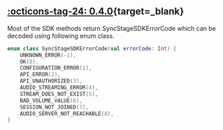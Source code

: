 ## [:octicons-tag-24: 0.4.0][0.4.0]{target=_blank}
[0.4.0]: https://github.com/opensesamemedia/syncstage-test-app-android/releases/tag/0.4.0

Most of the SDK methods return SyncStageSDKErrorCode which can be decoded using following enum class.

```kotlin
enum class SyncStageSDKErrorCode(val errorCode: Int) {
    UNKNOWN_ERROR(-1),
    OK(0),
    CONFIGURATION_ERROR(1),
    API_ERROR(2),
    API_UNAUTHORIZED(3),
    AUDIO_STREAMING_ERROR(4),
    STREAM_DOES_NOT_EXIST(5),
    BAD_VOLUME_VALUE(6),
    SESSION_NOT_JOINED(7),
    AUDIO_SERVER_NOT_REACHABLE(8),
}
```
